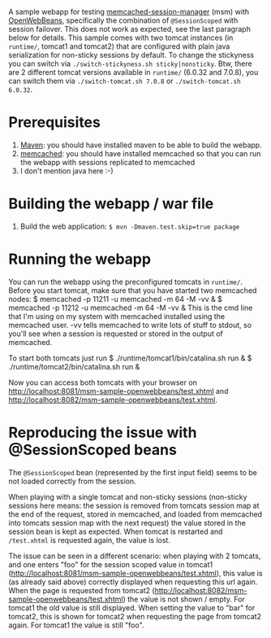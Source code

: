 A sample webapp for testing [memcached-session-manager](http://code.google.com/p/memcached-session-manager/) (msm) with [OpenWebBeans](http://openwebbeans.apache.org), specifically the combination of `@SessionScoped` with session failover. This does not work as expected, see the last paragraph below for details.
This sample comes with two tomcat instances (in `runtime/`, tomcat1 and tomcat2) that are configured with plain java serialization for non-sticky sessions by default.
To change the stickyness you can switch via `./switch-stickyness.sh sticky|nonsticky`.
Btw, there are 2 different tomcat versions available in `runtime/` (6.0.32 and 7.0.8), you can switch them via `./switch-tomcat.sh 7.0.8` or `./switch-tomcat.sh 6.0.32`.

# Prerequisites
1. [Maven](http://maven.apache.org): you should have installed maven to be able to build the webapp.
2. [memcached](http://memcached.org): you should have installed memcached so that you can run the webapp with sessions replicated to memcached
3. I don't mention java here :-)

# Building the webapp / war file
1. Build the web application:
    `$ mvn -Dmaven.test.skip=true package`

# Running the webapp
You can run the webapp using the preconfigured tomcats in `runtime/`. Before you start tomcat, make sure that you have started two memcached nodes:
    $ memcached -p 11211 -u memcached -m 64 -M -vv &
    $ memcached -p 11212 -u memcached -m 64 -M -vv &
This is the cmd line that I'm using on my system with memcached installed using the memcached user. -vv tells memcached to write lots of stuff to stdout, so you'll see when a session is requested or stored in the output of memcached.

To start both tomcats just run
    $ ./runtime/tomcat1/bin/catalina.sh run &
    $ ./runtime/tomcat2/bin/catalina.sh run &

Now you can access both tomcats with your browser on [http://localhost:8081/msm-sample-openwebbeans/test.xhtml](http://localhost:8081/msm-sample-openwebbeans/test.xhtml) and [http://localhost:8082/msm-sample-openwebbeans/test.xhtml](http://localhost:8082/msm-sample-openwebbeans/test.xhtml).

# Reproducing the issue with @SessionScoped beans
The `@SessionScoped` bean (represented by the first input field) seems to be not loaded correctly from the session.

When playing with a single tomcat and non-sticky sessions (non-sticky sessions here means: the session is removed from tomcats session map at the end of the request, stored in memcached, and loaded from memcached into tomcats session map with the next request) the value stored in the session bean is kept as expected. When tomcat is restarted and `/test.xhtml` is requested again, the value is lost.

The issue can be seen in a different scenario: when playing with 2 tomcats, and one enters "foo" for the session scoped value in tomcat1 ([http://localhost:8081/msm-sample-openwebbeans/test.xhtml](http://localhost:8081/msm-sample-openwebbeans/test.xhtml)), this value is (as already said above) correctly displayed when requesting this url again. When the page is requested from tomcat2 ([http://localhost:8082/msm-sample-openwebbeans/test.xhtml](http://localhost:8082/msm-sample-openwebbeans/test.xhtml)) the value is not shown / empty. For tomcat1 the old value is still displayed. When setting the value to "bar" for tomcat2, this is shown for tomcat2 when requesting the page from tomcat2 again. For tomcat1 the value is still "foo".
